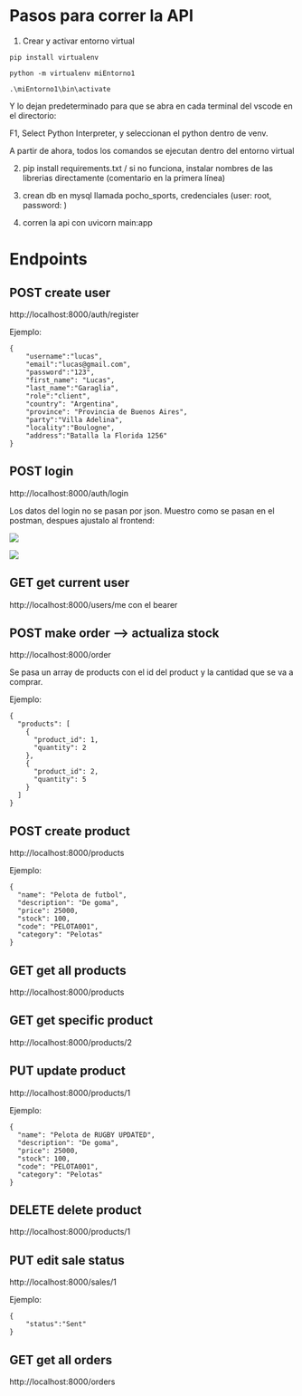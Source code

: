 <!-- fastapi, uvicorn, sqlalchemy, pymysql, cryptography, python-multipart, passlib, python-jose, bcrypt -->

# Pasos para correr la API

1. Crear y activar entorno virtual
   
``` pip install virtualenv ```

``` python -m virtualenv miEntorno1 ```

```.\miEntorno1\bin\activate```

Y lo dejan predeterminado para que se abra en cada terminal del vscode en el directorio:

F1, Select Python Interpreter, y seleccionan el python dentro de venv.

A partir de ahora, todos los comandos se ejecutan dentro del entorno virtual

2. pip install requirements.txt / si no funciona, instalar nombres de las librerias directamente (comentario en la primera línea)

3. crean db en mysql llamada pocho_sports, credenciales (user: root, password: )

4. corren la api con uvicorn main:app

# Endpoints

## POST create user

http://localhost:8000/auth/register

Ejemplo:

```
{
    "username":"lucas",
    "email":"lucas@gmail.com",
    "password":"123",
    "first_name": "Lucas",
    "last_name":"Garaglia",
    "role":"client",
    "country": "Argentina",
    "province": "Provincia de Buenos Aires",
    "party":"Villa Adelina",
    "locality":"Boulogne",
    "address":"Batalla la Florida 1256"
}
```

## POST login

http://localhost:8000/auth/login

Los datos del login no se pasan por json. Muestro como se pasan en el postman, despues ajustalo al frontend: 

![](image.png)

![](image-1.png)

## GET get current user

http://localhost:8000/users/me con el bearer

## POST make order --> actualiza stock

http://localhost:8000/order

Se pasa un array de products con el id del product y la cantidad que se va a comprar.

Ejemplo:

```
{
  "products": [
    {
      "product_id": 1,
      "quantity": 2
    },
    {
      "product_id": 2,
      "quantity": 5
    }
  ]
}
```

## POST create product

http://localhost:8000/products

Ejemplo:

```
{
  "name": "Pelota de futbol",
  "description": "De goma",
  "price": 25000,
  "stock": 100,
  "code": "PELOTA001",
  "category": "Pelotas"
}
```

## GET get all products

http://localhost:8000/products

## GET get specific product

http://localhost:8000/products/2

## PUT update product

http://localhost:8000/products/1

Ejemplo:

```
{
  "name": "Pelota de RUGBY UPDATED",
  "description": "De goma",
  "price": 25000,
  "stock": 100,
  "code": "PELOTA001",
  "category": "Pelotas"
}
```

## DELETE delete product

http://localhost:8000/products/1

## PUT edit sale status

http://localhost:8000/sales/1

Ejemplo:

```
{
    "status":"Sent"
}
```

## GET get all orders

http://localhost:8000/orders
